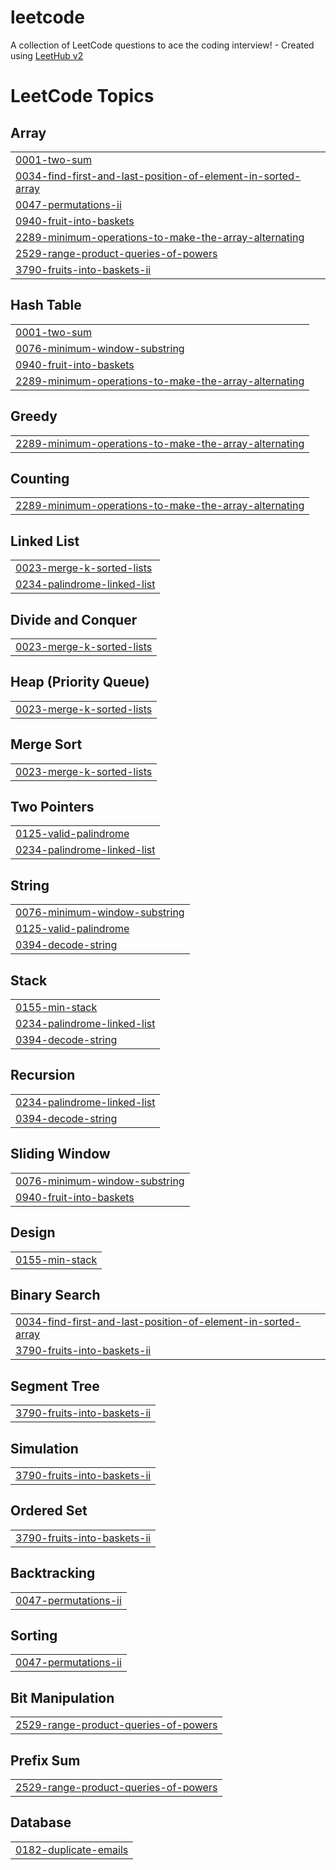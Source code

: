 # leetcode
A collection of LeetCode questions to ace the coding interview! - Created using [LeetHub v2](https://github.com/arunbhardwaj/LeetHub-2.0)

<!---LeetCode Topics Start-->
# LeetCode Topics
## Array
|  |
| ------- |
| [0001-two-sum](https://github.com/princesharma-2210/leetcode/tree/master/0001-two-sum) |
| [0034-find-first-and-last-position-of-element-in-sorted-array](https://github.com/princesharma-2210/leetcode/tree/master/0034-find-first-and-last-position-of-element-in-sorted-array) |
| [0047-permutations-ii](https://github.com/princesharma-2210/leetcode/tree/master/0047-permutations-ii) |
| [0940-fruit-into-baskets](https://github.com/princesharma-2210/leetcode/tree/master/0940-fruit-into-baskets) |
| [2289-minimum-operations-to-make-the-array-alternating](https://github.com/princesharma-2210/leetcode/tree/master/2289-minimum-operations-to-make-the-array-alternating) |
| [2529-range-product-queries-of-powers](https://github.com/princesharma-2210/leetcode/tree/master/2529-range-product-queries-of-powers) |
| [3790-fruits-into-baskets-ii](https://github.com/princesharma-2210/leetcode/tree/master/3790-fruits-into-baskets-ii) |
## Hash Table
|  |
| ------- |
| [0001-two-sum](https://github.com/princesharma-2210/leetcode/tree/master/0001-two-sum) |
| [0076-minimum-window-substring](https://github.com/princesharma-2210/leetcode/tree/master/0076-minimum-window-substring) |
| [0940-fruit-into-baskets](https://github.com/princesharma-2210/leetcode/tree/master/0940-fruit-into-baskets) |
| [2289-minimum-operations-to-make-the-array-alternating](https://github.com/princesharma-2210/leetcode/tree/master/2289-minimum-operations-to-make-the-array-alternating) |
## Greedy
|  |
| ------- |
| [2289-minimum-operations-to-make-the-array-alternating](https://github.com/princesharma-2210/leetcode/tree/master/2289-minimum-operations-to-make-the-array-alternating) |
## Counting
|  |
| ------- |
| [2289-minimum-operations-to-make-the-array-alternating](https://github.com/princesharma-2210/leetcode/tree/master/2289-minimum-operations-to-make-the-array-alternating) |
## Linked List
|  |
| ------- |
| [0023-merge-k-sorted-lists](https://github.com/princesharma-2210/leetcode/tree/master/0023-merge-k-sorted-lists) |
| [0234-palindrome-linked-list](https://github.com/princesharma-2210/leetcode/tree/master/0234-palindrome-linked-list) |
## Divide and Conquer
|  |
| ------- |
| [0023-merge-k-sorted-lists](https://github.com/princesharma-2210/leetcode/tree/master/0023-merge-k-sorted-lists) |
## Heap (Priority Queue)
|  |
| ------- |
| [0023-merge-k-sorted-lists](https://github.com/princesharma-2210/leetcode/tree/master/0023-merge-k-sorted-lists) |
## Merge Sort
|  |
| ------- |
| [0023-merge-k-sorted-lists](https://github.com/princesharma-2210/leetcode/tree/master/0023-merge-k-sorted-lists) |
## Two Pointers
|  |
| ------- |
| [0125-valid-palindrome](https://github.com/princesharma-2210/leetcode/tree/master/0125-valid-palindrome) |
| [0234-palindrome-linked-list](https://github.com/princesharma-2210/leetcode/tree/master/0234-palindrome-linked-list) |
## String
|  |
| ------- |
| [0076-minimum-window-substring](https://github.com/princesharma-2210/leetcode/tree/master/0076-minimum-window-substring) |
| [0125-valid-palindrome](https://github.com/princesharma-2210/leetcode/tree/master/0125-valid-palindrome) |
| [0394-decode-string](https://github.com/princesharma-2210/leetcode/tree/master/0394-decode-string) |
## Stack
|  |
| ------- |
| [0155-min-stack](https://github.com/princesharma-2210/leetcode/tree/master/0155-min-stack) |
| [0234-palindrome-linked-list](https://github.com/princesharma-2210/leetcode/tree/master/0234-palindrome-linked-list) |
| [0394-decode-string](https://github.com/princesharma-2210/leetcode/tree/master/0394-decode-string) |
## Recursion
|  |
| ------- |
| [0234-palindrome-linked-list](https://github.com/princesharma-2210/leetcode/tree/master/0234-palindrome-linked-list) |
| [0394-decode-string](https://github.com/princesharma-2210/leetcode/tree/master/0394-decode-string) |
## Sliding Window
|  |
| ------- |
| [0076-minimum-window-substring](https://github.com/princesharma-2210/leetcode/tree/master/0076-minimum-window-substring) |
| [0940-fruit-into-baskets](https://github.com/princesharma-2210/leetcode/tree/master/0940-fruit-into-baskets) |
## Design
|  |
| ------- |
| [0155-min-stack](https://github.com/princesharma-2210/leetcode/tree/master/0155-min-stack) |
## Binary Search
|  |
| ------- |
| [0034-find-first-and-last-position-of-element-in-sorted-array](https://github.com/princesharma-2210/leetcode/tree/master/0034-find-first-and-last-position-of-element-in-sorted-array) |
| [3790-fruits-into-baskets-ii](https://github.com/princesharma-2210/leetcode/tree/master/3790-fruits-into-baskets-ii) |
## Segment Tree
|  |
| ------- |
| [3790-fruits-into-baskets-ii](https://github.com/princesharma-2210/leetcode/tree/master/3790-fruits-into-baskets-ii) |
## Simulation
|  |
| ------- |
| [3790-fruits-into-baskets-ii](https://github.com/princesharma-2210/leetcode/tree/master/3790-fruits-into-baskets-ii) |
## Ordered Set
|  |
| ------- |
| [3790-fruits-into-baskets-ii](https://github.com/princesharma-2210/leetcode/tree/master/3790-fruits-into-baskets-ii) |
## Backtracking
|  |
| ------- |
| [0047-permutations-ii](https://github.com/princesharma-2210/leetcode/tree/master/0047-permutations-ii) |
## Sorting
|  |
| ------- |
| [0047-permutations-ii](https://github.com/princesharma-2210/leetcode/tree/master/0047-permutations-ii) |
## Bit Manipulation
|  |
| ------- |
| [2529-range-product-queries-of-powers](https://github.com/princesharma-2210/leetcode/tree/master/2529-range-product-queries-of-powers) |
## Prefix Sum
|  |
| ------- |
| [2529-range-product-queries-of-powers](https://github.com/princesharma-2210/leetcode/tree/master/2529-range-product-queries-of-powers) |
## Database
|  |
| ------- |
| [0182-duplicate-emails](https://github.com/princesharma-2210/leetcode/tree/master/0182-duplicate-emails) |
<!---LeetCode Topics End-->